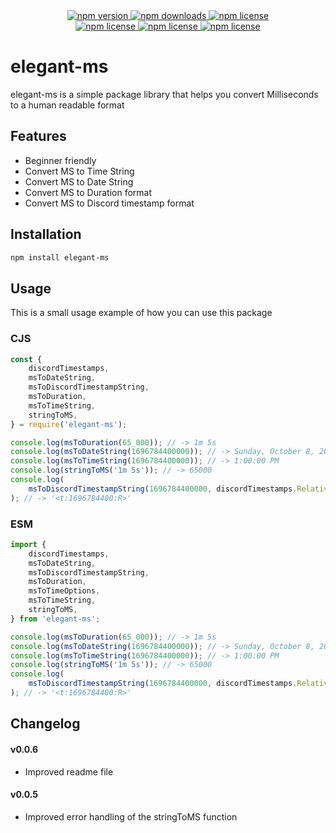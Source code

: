 <div align="center">
  <a href="https://www.npmjs.com/package/elegant-ms">
    <img src="https://img.shields.io/npm/v/elegant-ms?style=for-the-badge" alt="npm version" />
  </a>
  <a href="https://www.npmjs.com/package/elegant-ms">
    <img src="https://img.shields.io/npm/dt/elegant-ms?style=for-the-badge" alt="npm downloads" />
  </a>
  <a href="https://www.npmjs.com/package/elegant-ms">
    <img src="https://img.shields.io/npm/l/elegant-ms?style=for-the-badge" alt="npm license" />
  </a>
  <br />
  <a href="https://www.npmjs.com/package/elegant-ms">
    <img src="https://img.shields.io/github/issues/FearlessNite345/elegant-ms?style=for-the-badge" alt="npm license" />
  </a>
  <a href="https://www.npmjs.com/package/elegant-ms">
    <img src="https://img.shields.io/github/stars/FearlessNite345/elegant-ms?style=for-the-badge" alt="npm license" />
  </a>
  <a href="https://www.npmjs.com/package/elegant-ms">
    <img src="https://img.shields.io/github/forks/FearlessNite345/elegant-ms?style=for-the-badge" alt="npm license" />
  </a>
</div>

# elegant-ms

elegant-ms is a simple package library that helps you convert Milliseconds to a human readable format

## Features

-   Beginner friendly
-   Convert MS to Time String
-   Convert MS to Date String
-   Convert MS to Duration format
-   Convert MS to Discord timestamp format

## Installation

```bash
npm install elegant-ms
```

## Usage

This is a small usage example of how you can use this package

### CJS

```js
const {
    discordTimestamps,
    msToDateString,
    msToDiscordTimestampString,
    msToDuration,
    msToTimeString,
    stringToMS,
} = require('elegant-ms');

console.log(msToDuration(65_000)); // -> 1m 5s
console.log(msToDateString(1696784400000)); // -> Sunday, October 8, 2023
console.log(msToTimeString(1696784400000)); // -> 1:00:00 PM
console.log(stringToMS('1m 5s')); // -> 65000
console.log(
    msToDiscordTimestampString(1696784400000, discordTimestamps.RelativeTime)
); // -> '<t:1696784400:R>'
```

### ESM

```ts
import {
    discordTimestamps,
    msToDateString,
    msToDiscordTimestampString,
    msToDuration,
    msToTimeOptions,
    msToTimeString,
    stringToMS,
} from 'elegant-ms';

console.log(msToDuration(65_000)); // -> 1m 5s
console.log(msToDateString(1696784400000)); // -> Sunday, October 8, 2023
console.log(msToTimeString(1696784400000)); // -> 1:00:00 PM
console.log(stringToMS('1m 5s')); // -> 65000
console.log(
    msToDiscordTimestampString(1696784400000, discordTimestamps.RelativeTime)
); // -> '<t:1696784400:R>'
```

## Changelog

#### v0.0.6

-   Improved readme file

#### v0.0.5

-   Improved error handling of the stringToMS function
